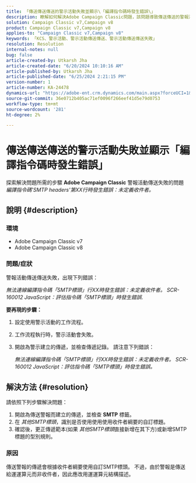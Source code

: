 ```yaml
---
title: 「傳送傳送傳送的警示活動失敗並顯示\「編譯指令碼時發生錯誤\」
description: 瞭解如何解決Adobe Campaign Classic問題，該問題導致傳送傳送的警報活動失敗，並產生\「編譯指令碼時發生錯誤\」。
solution: Campaign Classic v7,Campaign v8
product: Campaign Classic v7,Campaign v8
applies-to: "Campaign Classic v7,Campaign v8"
keywords: 「KCS、警示活動、警示活動傳送傳送、警示活動傳送傳送失敗」
resolution: Resolution
internal-notes: null
bug: false
article-created-by: Utkarsh Jha
article-created-date: "6/20/2024 10:10:16 AM"
article-published-by: Utkarsh Jha
article-published-date: "6/25/2024 2:21:15 PM"
version-number: 1
article-number: KA-24478
dynamics-url: "https://adobe-ent.crm.dynamics.com/main.aspx?forceUCI=1&pagetype=entityrecord&etn=knowledgearticle&id=e9bae346-ed2e-ef11-840a-00224809e160"
source-git-commit: 36e0712b405ac71ef0096f266eef41d5e79d0753
workflow-type: tm+mt
source-wordcount: '281'
ht-degree: 2%

---
```


# 傳送傳送傳送的警示活動失敗並顯示「編譯指令碼時發生錯誤」


探索解決問題所需的步驟 <b>Adobe Campaign Classic</b> 警報活動傳送失敗的問題 *編譯指令碼&#39;SMTP headers&#39;第XX行時發生錯誤：未定義收件者。*

## 說明 {#description}


### 環境

- Adobe Campaign Classic v7
- Adobe Campaign Classic v8


### 問題/症狀

警報活動傳送傳送失敗，出現下列錯誤：

*無法連線編譯指令碼「SMTP標頭」行XX時發生錯誤：未定義收件者。 SCR-160012 JavaScript：評估指令碼「SMTP標頭」時發生錯誤*.

<b>要再現的步驟：</b>

1. 設定使用警示活動的工作流程。
2. 工作流程執行時，警示活動會失敗。
3. 開啟為警示建立的傳遞，並檢查傳遞記錄。 請注意下列錯誤：

   *無法連線編譯指令碼「SMTP標頭」行XX時發生錯誤：未定義收件者。 SCR-160012 JavaScript：評估指令碼「SMTP標頭」時發生錯誤。*



## 解決方法 {#resolution}


請依照下列步驟解決問題：

1. 開啟為傳送警報而建立的傳遞，並檢查 <b>SMTP</b> 標籤。
2. 在 *其他SMTP標頭*，識別是否使用使用使用收件者綱要的自訂標題。
3. 確認後，更正傳遞範本(如果 *其他SMTP標頭*&#x200B;直接新增在其下方)或新增SMTP標題的型別規則。




### 原因

傳送警報的傳遞會根據收件者綱要使用自訂SMTP標頭。 不過，由於警報是傳送給運運算元而非收件者，因此應改用運運算元結構描述。
